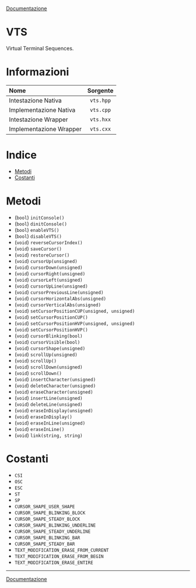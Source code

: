 [Documentazione](../DOCS.md)

# VTS

Virtual Terminal Sequences.



<!--

    Informazioni

-->

# Informazioni

| Nome                    | Sorgente  |
| :---------------------- | :-------: |
| Intestazione Nativa     | `vts.hpp` |
| Implementazione Nativa  | `vts.cpp` |
| Intestazione Wrapper    | `vts.hxx` |
| Implementazione Wrapper | `vts.cxx` |



<!--

    Indice

-->

# Indice

- [Metodi](#metodi)
- [Costanti](#costanti)



<!--

    Metodi

-->

# Metodi

- (`bool`) `initConsole()`
- (`bool`) `dinitConsole()`
- (`bool`) `enableVTS()`
- (`bool`) `disableVTS()`
- (`void`) `reverseCursorIndex()`
- (`void`) `saveCursor()`
- (`void`) `restoreCursor()`
- (`void`) `cursorUp(unsigned)`
- (`void`) `cursorDown(unsigned)`
- (`void`) `cursorRight(unsigned)`
- (`void`) `cursorLeft(unsigned)`
- (`void`) `cursorUpLine(unsigned)`
- (`void`) `cursorPreviousLine(unsigned)`
- (`void`) `cursorHorizontalAbs(unsigned)`
- (`void`) `cursorVerticalAbs(unsigned)`
- (`void`) `setCursorPositionCUP(unsigned, unsigned)`
- (`void`) `setCursorPositionCUP()`
- (`void`) `setCursorPositionHVP(unsigned, unsigned)`
- (`void`) `setCursorPositionHVP()`
- (`void`) `cursorBlinking(bool)`
- (`void`) `cursorVisible(bool)`
- (`void`) `cursorShape(unsigned)`
- (`void`) `scrollUp(unsigned)`
- (`void`) `scrollUp()`
- (`void`) `scrollDown(unsigned)`
- (`void`) `scrollDown()`
- (`void`) `insertCharacter(unsigned)`
- (`void`) `deleteCharacter(unsigned)`
- (`void`) `eraseCharacter(unsigned)`
- (`void`) `insertLine(unsigned)`
- (`void`) `deleteLine(unsigned)`
- (`void`) `eraseInDisplay(unsigned)`
- (`void`) `eraseInDisplay()`
- (`void`) `eraseInLine(unsigned)`
- (`void`) `eraseInLine()`
- (`void`) `link(string, string)`





<!--

    Costanti

-->

# Costanti

- `CSI`
- `OSC`
- `ESC`
- `ST`
- `SP`
- `CURSOR_SHAPE_USER_SHAPE`
- `CURSOR_SHAPE_BLINKING_BLOCK`
- `CURSOR_SHAPE_STEADY_BLOCK`
- `CURSOR_SHAPE_BLINKING_UNDERLINE`
- `CURSOR_SHAPE_STEADY_UNDERLINE`
- `CURSOR_SHAPE_BLINKING_BAR`
- `CURSOR_SHAPE_STEADY_BAR`
- `TEXT_MODIFICATION_ERASE_FROM_CURRENT`
- `TEXT_MODIFICATION_ERASE_FROM_BEGIN`
- `TEXT_MODIFICATION_ERASE_ENTIRE`




---

[Documentazione](../DOCS.md)
